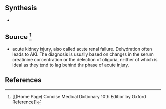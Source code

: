 ## Synthesis
- 
## Source [^1]
- acute kidney injury, also called acute renal failure. Dehydration often leads to AKI. The diagnosis is usually based on changes in the serum creatinine concentration or the detection of oliguria, neither of which is ideal as they tend to lag behind the phase of acute injury.
## References

[^1]: [[(Home Page) Concise Medical Dictionary 10th Edition by Oxford Reference]]